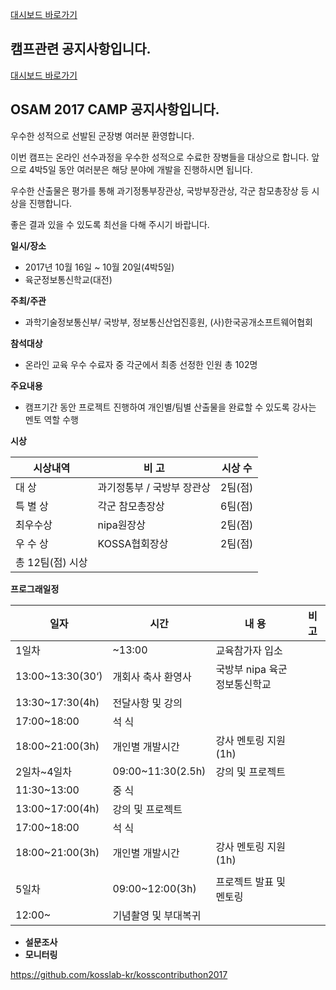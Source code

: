 [대시보드 바로가기](https://osam2017.github.io/notice/)

##  캠프관련 공지사항입니다.

[대시보드 바로가기](https://osam2017.github.io/notice/)

## OSAM 2017 CAMP 공지사항입니다.

우수한 성적으로 선발된 군장병 여러분 환영합니다.

이번 캠프는 온라인 선수과정을 우수한 성적으로 수료한 장병들을 대상으로 합니다. 앞으로 4박5일 동안 여러분은 해당 분야에 개발을 진행하시면 됩니다.

우수한 산출물은 평가를 통해 과기정통부장관상, 국방부장관상, 각군 참모총장상 등 시상을 진행합니다.

좋은 결과 있을 수 있도록 최선을 다해 주시기 바랍니다.



**일시/장소**

- 2017년 10월 16일 ~ 10월 20일(4박5일)
- 육군정보통신학교(대전)



**주최/주관**

- 과학기술정보통신부/ 국방부, 정보통신산업진흥원, (사)한국공개소프트웨어협회



**참석대상**

- 온라인 교육 우수 수료자 중 각군에서 최종 선정한 인원 총 102명



**주요내용**

- 캠프기간 동안 프로젝트 진행하여 개인별/팀별 산출물을 완료할 수 있도록 강사는 멘토 역할 수행



**시상**

| 시상내역        | 비   고           | 시상 수  |
| ----------- | --------------- | ----- |
| 대    상      | 과기정통부 / 국방부 장관상 | 2팀(점) |
| 특 별 상       | 각군 참모총장상        | 6팀(점) |
| 최우수상        | nipa원장상         | 2팀(점) |
| 우 수 상       | KOSSA협회장상       | 2팀(점) |
| 총 12팀(점) 시상 |                 |       |



**프로그래일정**

| 일자               | 시간                                       | 내    용                                   | 비   고 |
| ---------------- | ---------------------------------------- | ---------------------------------------- | ----- |
| 1일차              | ~13:00                                   | 교육참가자 입소                                 |       |
| 13:00~13:30(30‘) | 개회사                     축사                      환영사 | 국방부                             nipa                                           육군정보통신학교 |       |
| 13:30~17:30(4h)  | 전달사항 및 강의                                |                                          |       |
| 17:00~18:00      | 석  식                                     |                                          |       |
| 18:00~21:00(3h)  | 개인별 개발시간                                 | 강사 멘토링 지원(1h)                            |       |
| 2일차~4일차          | 09:00~11:30(2.5h)                        | 강의 및 프로젝트                                |       |
| 11:30~13:00      | 중  식                                     |                                          |       |
| 13:00~17:00(4h)  | 강의 및 프로젝트                                |                                          |       |
| 17:00~18:00      | 석  식                                     |                                          |       |
| 18:00~21:00(3h)  | 개인별 개발시간                                 | 강사 멘토링 지원(1h)                            |       |
|                  |                                          |                                          |       |
| 5일차              | 09:00~12:00(3h)                          | 프로젝트 발표 및 멘토링                            |       |
| 12:00~           | 기념촬영 및 부대복귀                              |                                          |       |

- **설문조사**
- **모니터링**

https://github.com/kosslab-kr/kosscontributhon2017
